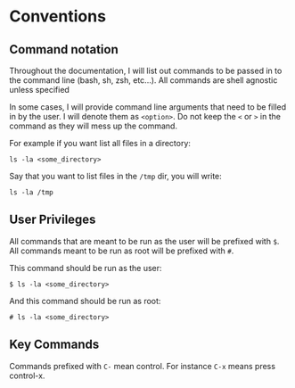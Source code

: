 # Conventions

## Command notation

Throughout the documentation, I will list out commands to be passed in to the
command line (bash, sh, zsh, etc...). All commands are shell agnostic unless
specified

In some cases, I will provide command line arguments that need to be filled in
by the user. I will denote them as `<option>`. Do not keep the `<` or `>` in the
command as they will mess up the command.

For example if you want list all files in a directory:
```
ls -la <some_directory>
```

Say that you want to list files in the `/tmp` dir, you will write:
```
ls -la /tmp
```

## User Privileges

All commands that are meant to be run as the user will be prefixed with `$`. All
commands meant to be run as root will be prefixed with `#`.

This command should be run as the user:
```
$ ls -la <some_directory>
```

And this command should be run as root:

```
# ls -la <some_directory>
```

## Key Commands

Commands prefixed with `C-` mean control. For instance `C-x` means press
control-x.
